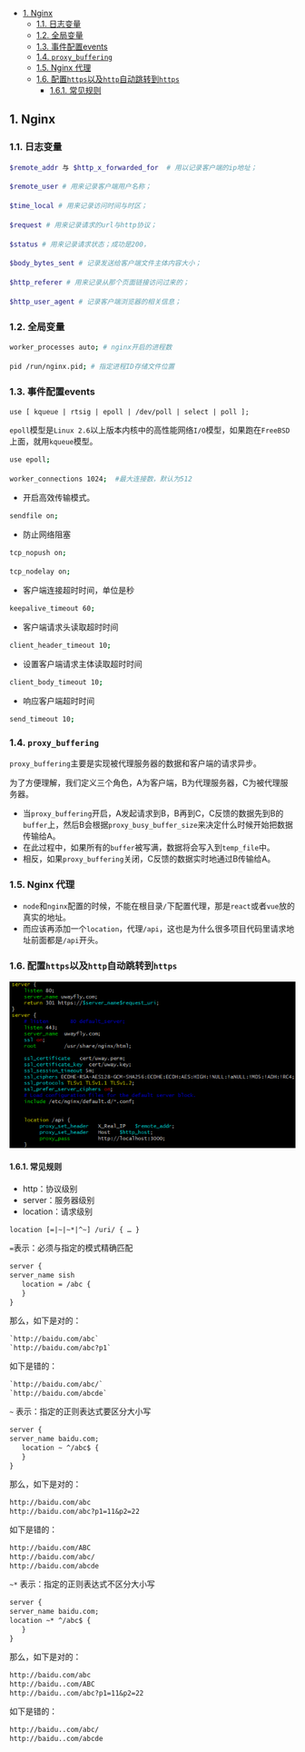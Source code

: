 - [1. Nginx](#1-nginx)
  - [1.1. 日志变量](#11-日志变量)
  - [1.2. 全局变量](#12-全局变量)
  - [1.3. 事件配置events](#13-事件配置events)
  - [1.4. `proxy_buffering`](#14-proxy_buffering)
  - [1.5. Nginx 代理](#15-nginx-代理)
  - [1.6. 配置`https`以及`http`自动跳转到`https`](#16-配置https以及http自动跳转到https)
    - [1.6.1. 常见规则](#161-常见规则)

## 1. Nginx

### 1.1. 日志变量

```bash
$remote_addr 与 $http_x_forwarded_for  # 用以记录客户端的ip地址； 

$remote_user # 用来记录客户端用户名称； 

$time_local # 用来记录访问时间与时区；

$request # 用来记录请求的url与http协议；

$status # 用来记录请求状态；成功是200， 

$body_bytes_sent # 记录发送给客户端文件主体内容大小；

$http_referer # 用来记录从那个页面链接访问过来的； 

$http_user_agent # 记录客户端浏览器的相关信息；
```

### 1.2. 全局变量

```bash
worker_processes auto; # nginx开启的进程数

pid /run/nginx.pid; # 指定进程ID存储文件位置
```

### 1.3. 事件配置events

```
use [ kqueue | rtsig | epoll | /dev/poll | select | poll ];
```
`epoll`模型是`Linux 2.6`以上版本内核中的高性能网络`I/O`模型，如果跑在`FreeBSD`上面，就用`kqueue`模型。

```bash
use epoll;

worker_connections 1024;  #最大连接数，默认为512
```
- 开启高效传输模式。
```bash
sendfile on;
```
- 防止网络阻塞

```bash
tcp_nopush on;

tcp_nodelay on; 
```

- 客户端连接超时时间，单位是秒
```bash
keepalive_timeout 60;
```
- 客户端请求头读取超时时间
```bash
client_header_timeout 10;
```
- 设置客户端请求主体读取超时时间
```bash
client_body_timeout 10;
```

- 响应客户端超时时间
```bash
send_timeout 10;
```
### 1.4. `proxy_buffering`
`proxy_buffering`主要是实现被代理服务器的数据和客户端的请求异步。

为了方便理解，我们定义三个角色，A为客户端，B为代理服务器，C为被代理服务器。

- 当`proxy_buffering`开启，A发起请求到B，B再到C，C反馈的数据先到B的`buffer`上，然后B会根据`proxy_busy_buffer_size`来决定什么时候开始把数据传输给A。
- 在此过程中，如果所有的`buffer`被写满，数据将会写入到`temp_file`中。
- 相反，如果`proxy_buffering`关闭，C反馈的数据实时地通过B传输给A。

### 1.5. Nginx 代理

- `node`和`nginx`配置的时候，不能在根目录`/`下配置代理，那是`react`或者`vue`放的真实的地址。
- 而应该再添加一个`location`，代理`/api`，这也是为什么很多项目代码里请求地址前面都是`/api`开头。



### 1.6. 配置`https`以及`http`自动跳转到`https`

![https配置](../imgs/nginx_https_config.png)



#### 1.6.1. 常见规则

- http：协议级别
- server：服务器级别
- location：请求级别

```
location [=|~|~*|^~] /uri/ { … }
```

`=`表示：必须与指定的模式精确匹配

```
server {
server_name sish
   location = /abc {
   }
}
```

那么，如下是对的：
```
`http://baidu.com/abc`
`http://baidu.com/abc?p1`
```
如下是错的：
```
`http://baidu.com/abc/`
`http://baidu.com/abcde`
```


`~` 表示：指定的正则表达式要区分大小写


```
server {
server_name baidu.com;
   location ~ ^/abc$ {
   }
}
```

那么，如下是对的：
```
http://baidu.com/abc
http://baidu.com/abc?p1=11&p2=22
```
如下是错的：
```
http://baidu.com/ABC
http://baidu.com/abc/
http://baidu.com/abcde
```


`~*` 表示：指定的正则表达式不区分大小写


```
server {
server_name baidu.com;
location ~* ^/abc$ {
   }
}
```

那么，如下是对的：
```
http://baidu.com/abc
http://baidu..com/ABC
http://baidu..com/abc?p1=11&p2=22
```
如下是错的：
```
http://baidu..com/abc/
http://baidu..com/abcde
```

